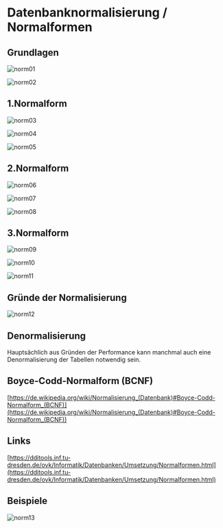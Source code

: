 # Datenbanknormalisierung / Normalformen

## Grundlagen

![norm01](pic/norm01.JPG)

![norm02](pic/norm02.JPG)

## 1.Normalform

![norm03](pic/norm03.JPG)

![norm04](pic/norm04.JPG)

![norm05](pic/norm05.JPG)

## 2.Normalform

![norm06](pic/norm06.JPG)

![norm07](pic/norm07.JPG)

![norm08](pic/norm08.JPG)

## 3.Normalform

![norm09](pic/norm09.JPG)

![norm10](pic/norm10.JPG)

![norm11](pic/norm11.JPG)

## Gründe der Normalisierung

![norm12](pic/norm12.JPG)

## Denormalisierung

Hauptsächlich aus Gründen der Performance kann manchmal auch eine Denormalisierung der Tabellen notwendig sein.

## Boyce-Codd-Normalform (BCNF)

[https://de.wikipedia.org/wiki/Normalisierung_(Datenbank)#Boyce-Codd-Normalform_(BCNF)](https://de.wikipedia.org/wiki/Normalisierung_(Datenbank)#Boyce-Codd-Normalform_(BCNF))


## Links

[https://dditools.inf.tu-dresden.de/ovk/Informatik/Datenbanken/Umsetzung/Normalformen.html](https://dditools.inf.tu-dresden.de/ovk/Informatik/Datenbanken/Umsetzung/Normalformen.html)

## Beispiele

![norm13](pic/norm13.JPG)


